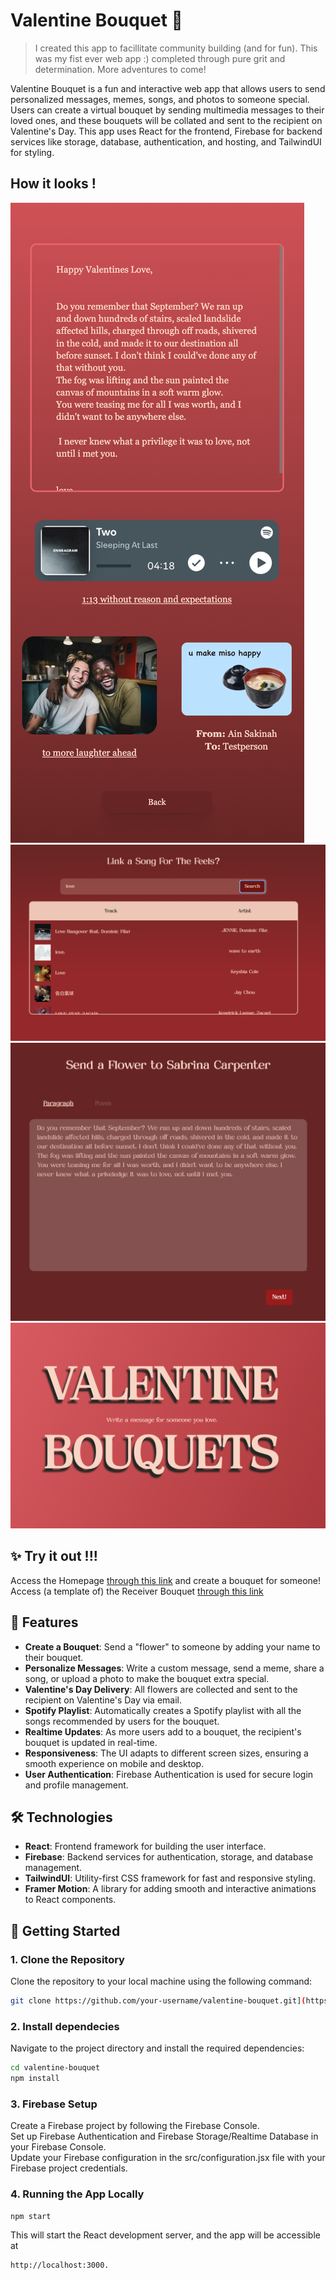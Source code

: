 # Valentine Bouquet 🌸
> I created this app to facillitate community building (and for fun). This was my fist ever web app :) completed through pure grit and determination. More adventures to come!

Valentine Bouquet is a fun and interactive web app that allows users to send personalized messages, memes, songs, and photos to someone special. Users can create a virtual bouquet by sending multimedia messages to their loved ones, and these bouquets will be collated and sent to the recipient on Valentine's Day. This app uses React for the frontend, Firebase for backend services like storage, database, authentication, and hosting, and TailwindUI for styling.

## How it looks !
![Summary Page](/Docs/FlowerSummary.png)
![Song Page](/Docs/SongSearch.png)
![Note Page](/Docs/Note.png)
![HomePage](/Docs/Homepage.png)

## ✨ Try it out !!!
Access the Homepage [through this link](https://valentines-project-b2201.web.app/) and create a bouquet for someone! \
Access (a template of) the Receiver Bouquet [through this link](https://valentines-project-b2201.web.app/Bouquet/Testperson_8BE1A9F1-82BE-4FE5-9185-83769B75D272) 

## 🎯 Features

- **Create a Bouquet**: Send a "flower" to someone by adding your name to their bouquet.
- **Personalize Messages**: Write a custom message, send a meme, share a song, or upload a photo to make the bouquet extra special.
- **Valentine's Day Delivery**: All flowers are collected and sent to the recipient on Valentine's Day via email.
- **Spotify Playlist**: Automatically creates a Spotify playlist with all the songs recommended by users for the bouquet.
- **Realtime Updates**: As more users add to a bouquet, the recipient's bouquet is updated in real-time.
- **Responsiveness**: The UI adapts to different screen sizes, ensuring a smooth experience on mobile and desktop.
- **User Authentication**: Firebase Authentication is used for secure login and profile management.

## 🛠 Technologies

- **React**: Frontend framework for building the user interface.
- **Firebase**: Backend services for authentication, storage, and database management.
- **TailwindUI**: Utility-first CSS framework for fast and responsive styling.
- **Framer Motion**: A library for adding smooth and interactive animations to React components.

## 🚀 Getting Started

### 1. Clone the Repository

Clone the repository to your local machine using the following command:
```bash
git clone https://github.com/your-username/valentine-bouquet.git](https://github.com/heyitssakinah/valentinesproject2025.git
```
### 2. Install dependecies 

Navigate to the project directory and install the required dependencies:
```bash
cd valentine-bouquet
npm install
```

### 3. Firebase Setup

Create a Firebase project by following the Firebase Console.\
Set up Firebase Authentication and Firebase Storage/Realtime Database in your Firebase Console.\
Update your Firebase configuration in the src/configuration.jsx file with your Firebase project credentials.

### 4. Running the App Locally
```bash
npm start
```
This will start the React development server, and the app will be accessible at 
```bash
http://localhost:3000.
```




